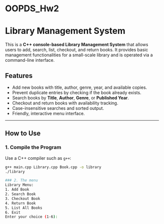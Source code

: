 # OOPDS_Hw2
# Library Management System

This is a **C++ console-based Library Management System** that allows users to add, search, list, checkout, and return books. It provides basic management functionalities for a small-scale library and is operated via a command-line interface.

## Features

- Add new books with title, author, genre, year, and available copies.
- Prevent duplicate entries by checking if the book already exists.
- Search books by **Title**, **Author**, **Genre**, or **Published Year**.
- Checkout and return books with availability tracking.
- Case-insensitive searches and sorted output.
- Friendly, interactive menu interface.

---

## How to Use

### 1. **Compile the Program**

Use a C++ compiler such as `g++`:

```bash
g++ main.cpp Library.cpp Book.cpp -o library
./library

### 2. The menu
Library Menu:
1. Add Book
2. Search Book
3. Checkout Book
4. Return Book
5. List All Books
6. Exit
Enter your choice (1-6):

